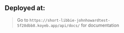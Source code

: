 ## Deployed at:

> Go to `https://short-libbie-johnhowardtest-5f28dbb8.koyeb.app/api/docs/` for documentation
